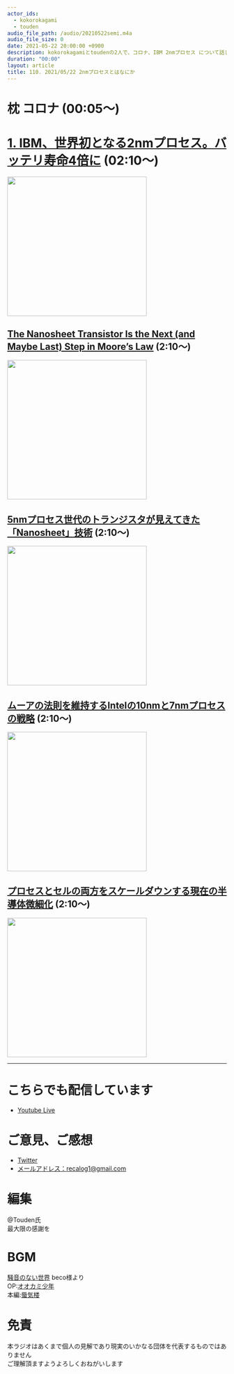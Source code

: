 ```yaml
---
actor_ids:
  - kokorokagami
  - touden
audio_file_path: /audio/20210522semi.m4a
audio_file_size: 0
date: 2021-05-22 20:00:00 +0900
description: kokorokagamiとtoudenの2人で、コロナ、IBM 2nmプロセス について話しました。
duration: "00:00"
layout: article
title: 110. 2021/05/22 2nmプロセスとはなにか
---
```


# 枕 コロナ (00:05～)

# [1. IBM、世界初となる2nmプロセス。バッテリ寿命4倍に](https://pc.watch.impress.co.jp/docs/news/1322869.html) (02:10～)

[<img src="https://pc.watch.impress.co.jp/img/pcw/docs/1322/869/1_l.jpg" width="320dp">](https://pc.watch.impress.co.jp/docs/news/1322869.html)  

## [The Nanosheet Transistor Is the Next (and Maybe Last) Step in Moore’s Law](https://spectrum.ieee.org/semiconductors/devices/the-nanosheet-transistor-is-the-next-and-maybe-last-step-in-moores-law) (2:10～)

[<img src="https://spectrum.ieee.org/image/MzM0NTY3Mg.jpeg" width="320dp">](https://spectrum.ieee.org/semiconductors/devices/the-nanosheet-transistor-is-the-next-and-maybe-last-step-in-moores-law)  

## [5nmプロセス世代のトランジスタが見えてきた「Nanosheet」技術](https://pc.watch.impress.co.jp/docs/column/kaigai/1072737.html) (2:10～)

[<img src="https://pc.watch.impress.co.jp/img/pcw/docs/1072/737/1_s.png" width="320dp">](https://pc.watch.impress.co.jp/docs/column/kaigai/1072737.html)  

## [ムーアの法則を維持するIntelの10nmと7nmプロセスの戦略](https://pc.watch.impress.co.jp/docs/column/kaigai/1025894.html) (2:10～)

[<img src="https://pc.watch.impress.co.jp/img/pcw/docs/1025/894/4_s.png" width="320dp">](https://pc.watch.impress.co.jp/docs/column/kaigai/1025894.html)   

## [プロセスとセルの両方をスケールダウンする現在の半導体微細化](https://pc.watch.impress.co.jp/docs/column/kaigai/1232258.html) (2:10～)

[<img src="https://pc.watch.impress.co.jp/img/pcw/docs/1232/258/1_l.jpg" width="320dp">](https://pc.watch.impress.co.jp/docs/column/kaigai/1232258.html)   

___

# こちらでも配信しています
- [Youtube Live](https://www.youtube.com/channel/UCD1zo-WnyFdE5w0pqvKblkA)

# ご意見、ご感想
- [Twitter](https://twitter.com/recalog1)
- [メールアドレス：recalog1@gmail.com](recalog1@gmail.com)

# 編集

@Touden氏  
最大限の感謝を  

# BGM

[騒音のない世界](http://noiselessworld.net/) beco様より  
OP:[オオカミ少年](https://soundcloud.com/baron1_3/wolfboy)  
本編:[蜃気楼](https://soundcloud.com/baron1_3/shinkirou)  

# 免責

本ラジオはあくまで個人の見解であり現実のいかなる団体を代表するものではありません  
ご理解頂ますようよろしくおねがいします  